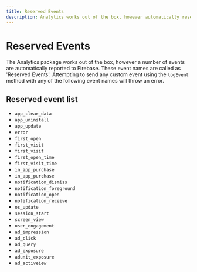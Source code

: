 ```yaml
---
title: Reserved Events
description: Analytics works out of the box, however automatically reserved a number of events for its own use.
---
```


# Reserved Events

The Analytics package works out of the box, however a number of events are automatically reported to Firebase.
These event names are called as 'Reserved Events'. Attempting to send any custom event using the `logEvent` method
with any of the following event names will throw an error.

## Reserved event list

- `app_clear_data`
- `app_uninstall`
- `app_update`
- `error`
- `first_open`
- `first_visit`
- `first_visit`
- `first_open_time`
- `first_visit_time`
- `in_app_purchase`
- `in_app_purchase`
- `notification_dismiss`
- `notification_foreground`
- `notification_open`
- `notification_receive`
- `os_update`
- `session_start`
- `screen_view`
- `user_engagement`
- `ad_impression`
- `ad_click`
- `ad_query`
- `ad_exposure`
- `adunit_exposure`
- `ad_activeiew`
